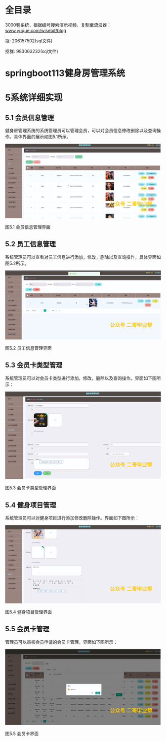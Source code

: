 # 全目录

3000套系统，根据编号搜索演示视频，复制至流浪器：www.yuque.com/wisebit/blog


<p>抠: 206157502(sql文件)</p>
<p>抠群: 983063232(sql文件)</p>


# springboot113健身房管理系统
# 5系统详细实现
## 5.1 会员信息管理
健身房管理系统的系统管理员可以管理会员，可以对会员信息修改删除以及查询操作。具体界面的展示如图5.1所示。

![](/md/blog.009.png)

图5.1 会员信息管理界面
## 5.2 员工信息管理
系统管理员可以查看对员工信息进行添加，修改，删除以及查询操作。具体界面如图5.2所示。

![](/md/blog.010.png)

图5.2 员工信息管理界面
## 5.3 会员卡类型管理
系统管理员可以对会员卡类型进行添加，修改，删除以及查询操作。界面如下图所示：

![](/md/blog.011.png)

图5.3 会员卡类型管理界面
## 5.4 健身项目管理
系统管理员可以对健身项目进行添加修改删除操作。界面如下图所示：

![](/md/blog.012.png)

图5.4 健身项目管理界面

## 5.5 会员卡管理
管理员可以审核会员申请的会员卡管理。界面如下图所示：

![](/md/blog.013.png)

图5.5 会员卡界面













